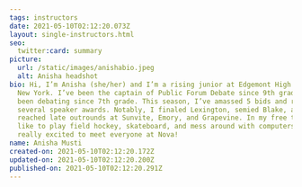 ```yaml
---
tags: instructors
date: 2021-05-10T02:12:20.073Z
layout: single-instructors.html
seo:
  twitter:card: summary
picture:
  url: /static/images/anishabio.jpeg
  alt: Anisha headshot
bio: Hi, I’m Anisha (she/her) and I’m a rising junior at Edgemont High School in
  New York. I’ve been the captain of Public Forum Debate since 9th grade and
  been debating since 7th grade. This season, I’ve amassed 5 bids and received
  several speaker awards. Notably, I finaled Lexington, semied Blake, and
  reached late outrounds at Sunvite, Emory, and Grapevine. In my free time, I
  like to play field hockey, skateboard, and mess around with computers. I’m
  really excited to meet everyone at Nova!
name: Anisha Musti
created-on: 2021-05-10T02:12:20.172Z
updated-on: 2021-05-10T02:12:20.200Z
published-on: 2021-05-10T02:12:20.291Z
---
```


